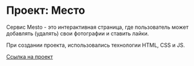 # Проект: Место

Сервис Mesto - это интерактивная страница, где пользователь может добавлять (удалять) свои фотографии и ставить лайки.

При создании проекта, использовались технологии HTML, CSS и JS.

[Ссылка на проект](https://olgaloktionova125.github.io/mesto)
